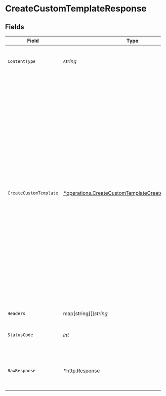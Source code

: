 # CreateCustomTemplateResponse


## Fields

| Field                                                                                                                                                                                                                                                                                                                                                                                                                                                                                                                                                                                                                         | Type                                                                                                                                                                                                                                                                                                                                                                                                                                                                                                                                                                                                                          | Required                                                                                                                                                                                                                                                                                                                                                                                                                                                                                                                                                                                                                      | Description                                                                                                                                                                                                                                                                                                                                                                                                                                                                                                                                                                                                                   | Example                                                                                                                                                                                                                                                                                                                                                                                                                                                                                                                                                                                                                       |
| ----------------------------------------------------------------------------------------------------------------------------------------------------------------------------------------------------------------------------------------------------------------------------------------------------------------------------------------------------------------------------------------------------------------------------------------------------------------------------------------------------------------------------------------------------------------------------------------------------------------------------- | ----------------------------------------------------------------------------------------------------------------------------------------------------------------------------------------------------------------------------------------------------------------------------------------------------------------------------------------------------------------------------------------------------------------------------------------------------------------------------------------------------------------------------------------------------------------------------------------------------------------------------- | ----------------------------------------------------------------------------------------------------------------------------------------------------------------------------------------------------------------------------------------------------------------------------------------------------------------------------------------------------------------------------------------------------------------------------------------------------------------------------------------------------------------------------------------------------------------------------------------------------------------------------- | ----------------------------------------------------------------------------------------------------------------------------------------------------------------------------------------------------------------------------------------------------------------------------------------------------------------------------------------------------------------------------------------------------------------------------------------------------------------------------------------------------------------------------------------------------------------------------------------------------------------------------- | ----------------------------------------------------------------------------------------------------------------------------------------------------------------------------------------------------------------------------------------------------------------------------------------------------------------------------------------------------------------------------------------------------------------------------------------------------------------------------------------------------------------------------------------------------------------------------------------------------------------------------- |
| `ContentType`                                                                                                                                                                                                                                                                                                                                                                                                                                                                                                                                                                                                                 | *string*                                                                                                                                                                                                                                                                                                                                                                                                                                                                                                                                                                                                                      | :heavy_check_mark:                                                                                                                                                                                                                                                                                                                                                                                                                                                                                                                                                                                                            | HTTP response content type for this operation                                                                                                                                                                                                                                                                                                                                                                                                                                                                                                                                                                                 |                                                                                                                                                                                                                                                                                                                                                                                                                                                                                                                                                                                                                               |
| `CreateCustomTemplate`                                                                                                                                                                                                                                                                                                                                                                                                                                                                                                                                                                                                        | [*operations.CreateCustomTemplateCreateCustomTemplate](../../../pkg/models/operations/createcustomtemplatecreatecustomtemplate.md)                                                                                                                                                                                                                                                                                                                                                                                                                                                                                            | :heavy_minus_sign:                                                                                                                                                                                                                                                                                                                                                                                                                                                                                                                                                                                                            | OK                                                                                                                                                                                                                                                                                                                                                                                                                                                                                                                                                                                                                            | {<br/>"code": "200",<br/>"status": "success",<br/>"message": "template Created Successfully",<br/>"data": {<br/>"user_id": "1",<br/>"description": null,<br/>"status": true,<br/>"professional": false,<br/>"template_code": "KOWPI",<br/>"name": "new",<br/>"icon": "\u003ci class=\"fa-solid  blog-icon\"\u003e\u003c/i\u003e",<br/>"group": "text",<br/>"slug": "custom-template",<br/>"prompt": "Tone of voice generator",<br/>"tone": true,<br/>"fields": [<br/>{<br/>"name": "text1",<br/>"placeholder": "Enter the ralevent information",<br/>"input": "input",<br/>"code": "input-field-1"<br/>}<br/>],<br/>"package": "all",<br/>"updated_at": "2023-09-30T13:35:17Z",<br/>"created_at": "2023-09-30T13:35:17Z",<br/>"id": 3<br/>}<br/>} |
| `Headers`                                                                                                                                                                                                                                                                                                                                                                                                                                                                                                                                                                                                                     | map[string][]*string*                                                                                                                                                                                                                                                                                                                                                                                                                                                                                                                                                                                                         | :heavy_check_mark:                                                                                                                                                                                                                                                                                                                                                                                                                                                                                                                                                                                                            | N/A                                                                                                                                                                                                                                                                                                                                                                                                                                                                                                                                                                                                                           |                                                                                                                                                                                                                                                                                                                                                                                                                                                                                                                                                                                                                               |
| `StatusCode`                                                                                                                                                                                                                                                                                                                                                                                                                                                                                                                                                                                                                  | *int*                                                                                                                                                                                                                                                                                                                                                                                                                                                                                                                                                                                                                         | :heavy_check_mark:                                                                                                                                                                                                                                                                                                                                                                                                                                                                                                                                                                                                            | HTTP response status code for this operation                                                                                                                                                                                                                                                                                                                                                                                                                                                                                                                                                                                  |                                                                                                                                                                                                                                                                                                                                                                                                                                                                                                                                                                                                                               |
| `RawResponse`                                                                                                                                                                                                                                                                                                                                                                                                                                                                                                                                                                                                                 | [*http.Response](https://pkg.go.dev/net/http#Response)                                                                                                                                                                                                                                                                                                                                                                                                                                                                                                                                                                        | :heavy_check_mark:                                                                                                                                                                                                                                                                                                                                                                                                                                                                                                                                                                                                            | Raw HTTP response; suitable for custom response parsing                                                                                                                                                                                                                                                                                                                                                                                                                                                                                                                                                                       |                                                                                                                                                                                                                                                                                                                                                                                                                                                                                                                                                                                                                               |